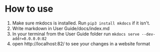 # How to use 
  1. Make sure mkdocs is installed. Run ```pip3 install mkdocs``` if it isn't.
  2. Write markdown in User Guide/docs/index.md
  3. In your terminal from the User Guide folder run ```mkdocs serve --dev-addr=0.0.0.0:82 ```
  4. open http://localhost:82/ to see your changes in a website format 

